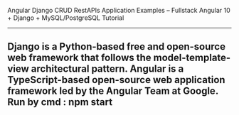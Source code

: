 Angular Django CRUD RestAPIs Application Examples – Fullstack Angular 10 + Django + MySQL/PostgreSQL Tutorial
 
-----------------------

Django is a Python-based free and open-source web framework that follows the model-template-view architectural pattern. Angular is a TypeScript-based open-source web application framework led by the Angular Team at Google.  
Run by cmd : npm start
---------------------
